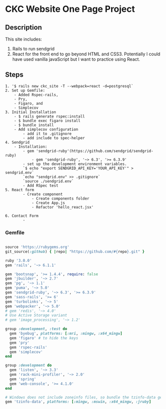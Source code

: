 # CKC Website One Page Project

## Description

This site includes:

1. Rails to run sendgrid
2. React for the front end to go beyond HTML and CSS3. Potentially I could have used vanilla javaScript but I want to practice using React.


## Steps

	1. '$ rails new ckc_site -T --webpack=react -d=postgresql`
	2. Set up Gemfile:
		- Added Rspec-rails,
		- Pry, 
		- Figaro, and 
		- Simplecov
	3. Initial Installation
		- $ rails generate rspec:install
		- $ bundle exec figaro install
		- $ bundle install
		- Add simplecov configuration
			- add it to .gitignore
			- add include to spec-helper
	4. Sendgrid
		- Installation:
			- gem 'sendgrid-ruby'(https://github.com/sendgrid/sendgrid-ruby)
				- gem 'sendgrid-ruby', '~> 6.3', '>= 6.3.9'
			- set up the development environment variables.
			`$ echo "export SENDGRID_API_KEY='YOUR_API_KEY'" > sendgrid.env`
			`echo "sendgrid.env" >> .gitignore`
			`source ./sendgrid.env`
			- Add RSpec test
	5. React form
			- Create component
				- Create components folder
				- Create App.js	
				- Refactor 'hello_react.jsx'

	6. Contact Form
			- 

### Gemfile

``` ruby

source 'https://rubygems.org'
git_source(:github) { |repo| "https://github.com/#{repo}.git" }

ruby '3.0.0'
gem 'rails', '~> 6.1.1'

gem 'bootsnap', '>= 1.4.4', require: false
gem 'jbuilder', '~> 2.7'
gem 'pg', '~> 1.1'
gem 'puma', '~> 5.0'
gem 'sendgrid-ruby', '~> 6.3', '>= 6.3.9'
gem 'sass-rails', '>= 6'
gem 'turbolinks', '~> 5'
gem 'webpacker', '~> 5.0'
# gem 'redis', '~> 4.0'
# Use Active Storage variant
# gem 'image_processing', '~> 1.2'

group :development, :test do
  gem 'byebug', platforms: [:mri, :mingw, :x64_mingw]
  gem 'figaro' # to hide the keys
  gem 'pry'
  gem 'rspec-rails'
  gem 'simplecov'
end

group :development do
  gem 'listen', '~> 3.3'
  gem 'rack-mini-profiler', '~> 2.0'
  gem 'spring'
  gem 'web-console', '>= 4.1.0'
end

# Windows does not include zoneinfo files, so bundle the tzinfo-data gem
gem 'tzinfo-data', platforms: [:mingw, :mswin, :x64_mingw, :jruby]

```

